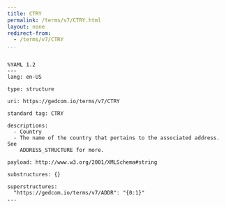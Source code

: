 ```yaml
---
title: CTRY
permalink: /terms/v7/CTRY.html
layout: none
redirect-from:
  - /terms/v7/CTRY
...
```


```

%YAML 1.2
---
lang: en-US

type: structure

uri: https://gedcom.io/terms/v7/CTRY

standard tag: CTRY

descriptions:
  - Country
  - The name of the country that pertains to the associated address. See
    ADDRESS_STRUCTURE for more.

payload: http://www.w3.org/2001/XMLSchema#string

substructures: {}

superstructures:
  "https://gedcom.io/terms/v7/ADDR": "{0:1}"
...

```
